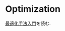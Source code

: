 # Optimization
[最適化手法入門](https://www.amazon.co.jp/%E6%9C%80%E9%81%A9%E5%8C%96%E6%89%8B%E6%B3%95%E5%85%A5%E9%96%80-%E3%83%87%E3%83%BC%E3%82%BF%E3%82%B5%E3%82%A4%E3%82%A8%E3%83%B3%E3%82%B9%E5%85%A5%E9%96%80%E3%82%B7%E3%83%AA%E3%83%BC%E3%82%BA-%E9%A7%92%E6%9C%A8-%E6%96%87%E4%BF%9D/dp/4065170087/ref=sr_1_1?adgrpid=74849406360&gclid=Cj0KCQiAqvaNBhDLARIsAH1Pq52KjQRibWNvDKHvG87fwKHYhPOACXQJ1sVRI9LB6_H6iRGRDeisLfMaAgRREALw_wcB&hvadid=553907871757&hvdev=c&hvlocphy=20636&hvnetw=g&hvqmt=e&hvrand=5991298129366435750&hvtargid=kwd-811282618482&hydadcr=16037_13486743&jp-ad-ap=0&keywords=%E6%9C%80%E9%81%A9%E5%8C%96%E6%89%8B%E6%B3%95%E5%85%A5%E9%96%80&qid=1639827127&sr=8-1)を読む.

